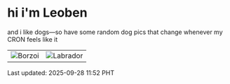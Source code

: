 # hi i'm Leoben

and i like dogs—so have some random dog pics that change whenever my CRON feels like it

|  |  |
|--------|----------|
| ![Borzoi](https://random-dog-vercel.vercel.app/api/random-borzoi?v=1759031573) | ![Labrador](https://random-dog-vercel.vercel.app/api/random-labrador?v=1759031573) |

Last updated: 2025-09-28 11:52 PHT
